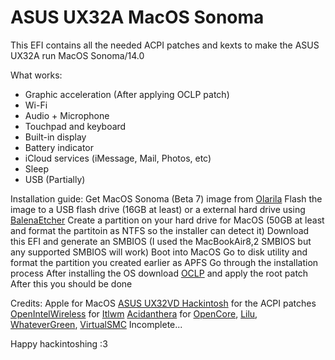# ASUS UX32A MacOS Sonoma

This EFI contains all the needed ACPI patches and kexts to make the ASUS UX32A run MacOS Sonoma/14.0

What works:
- Graphic acceleration (After applying OCLP patch)
- Wi-Fi
- Audio + Microphone
- Touchpad and keyboard
- Built-in display
- Battery indicator
- iCloud services (iMessage, Mail, Photos, etc)
- Sleep
- USB (Partially)

Installation guide:
Get MacOS Sonoma (Beta 7) image from [Olarila](https://www.olarila.com/files/?dir=Torrents)
Flash the image to a USB flash drive (16GB at least) or a external hard drive using [BalenaEtcher](https://etcher.balena.io)
Create a partition on your hard drive for MacOS (50GB at least and format the partitoin as NTFS so the installer can detect it)
Download this EFI and generate an SMBIOS (I used the MacBookAir8,2 SMBIOS but any supported SMBIOS will work)
Boot into MacOS
Go to disk utility and format the partition you created earlier as APFS
Go through the installation process
After installing the OS download [OCLP](https://nightly.link/dortania/OpenCore-Legacy-Patcher/workflows/build-app-wxpython/sonoma-development/OpenCore-Patcher.app%20%28GUI%29.zip) and apply the root patch
After this you should be done

Credits:
Apple for MacOS
[ASUS UX32VD Hackintosh](https://github.com/rafaelmaeuer/Asus-UX32VD-Hackintosh) for the ACPI patches
[OpenIntelWireless](https://github.com/OpenIntelWireless) for [Itlwm](https://github.com/OpenIntelWireless/itlwm)
[Acidanthera](https://github.com/acidanthera) for [OpenCore](https://github.com/acidanthera/OpenCorePkg), [Lilu](https://github.com/acidanthera/Lilu), [WhateverGreen](https://github.com/acidanthera/WhateverGreen), [VirtualSMC](https://github.com/acidanthera/VirtualSMC) 
Incomplete...

Happy hackintoshing :3
